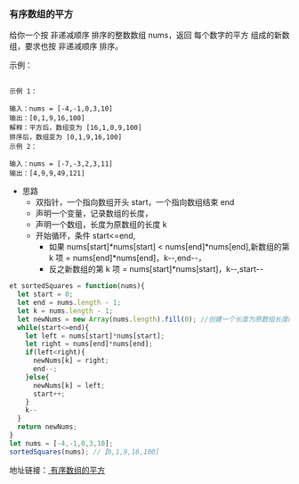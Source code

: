 ### 有序数组的平方

给你一个按 非递减顺序 排序的整数数组 nums，返回 每个数字的平方 组成的新数组，要求也按 非递减顺序 排序。

示例：

```

示例 1：

输入：nums = [-4,-1,0,3,10]
输出：[0,1,9,16,100]
解释：平方后，数组变为 [16,1,0,9,100]
排序后，数组变为 [0,1,9,16,100]
示例 2：

输入：nums = [-7,-3,2,3,11]
输出：[4,9,9,49,121]
```

- 思路
  - 双指针，一个指向数组开头 start，一个指向数组结束 end
  - 声明一个变量，记录数组的长度，
  - 声明一个数组，长度为原数组的长度 k
  - 开始循环，条件 start<=end,
    - 如果 nums[start]\*nums[start] < nums[end]\*nums[end],新数组的第 k 项 = nums[end]\*nums[end]，k--,end--，
    - 反之新数组的第 k 项 = nums[start]\*nums[start]，k--,start--

```js
et sortedSquares = function(nums){
  let start = 0;
  let end = nums.length - 1;
  let k = nums.length - 1;
  let newNums = new Array(nums.length).fill(0); //创建一个长度为原数组长度的数组，并且每一项都填充为0
  while(start<=end){
    let left = nums[start]*nums[start];
    let right = nums[end]*nums[end];
    if(left<right){
      newNums[k] = right;
      end--;
    }else{
      newNums[k] = left;
      start++;
    }
    k--
  }
  return newNums;
}
let nums = [-4,-1,0,3,10];
sortedSquares(nums); //【0,1,9,16,100]

```

地址链接：<a href='https://leetcode-cn.com/problems/squares-of-a-sorted-array' target='_blak'> 有序数组的平方</a>
